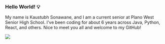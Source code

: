 ### Hello World! 💡
My name is Kaustubh Sonawane, and I am a current senior at Plano West Senior High School. I've been coding for about 6 years across Java, Python, React, and others. Nice to meet you all and welcome to my GitHub!

![](https://komarev.com/ghpvc/?username=sona78)
<!--
**sona78/sona78** is a ✨ _special_ ✨ repository because its `README.md` (this file) appears on your GitHub profile.

Here are some ideas to get you started:

- 🔭 I’m currently working on ...
- 🌱 I’m currently learning ...
- 👯 I’m looking to collaborate on ...
- 🤔 I’m looking for help with ...
- 💬 Ask me about ...
- 📫 How to reach me: ...
- 😄 Pronouns: ...
- ⚡ Fun fact: ...
-->
